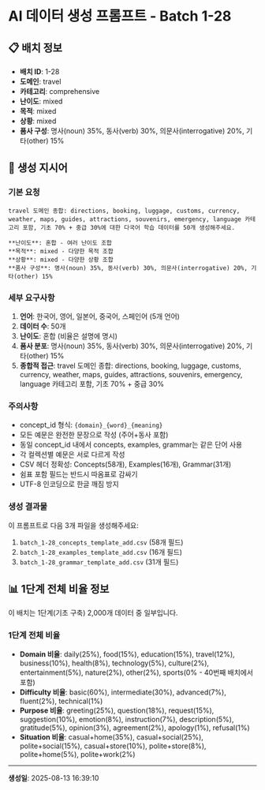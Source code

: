 # AI 데이터 생성 프롬프트 - Batch 1-28

## 📋 배치 정보

- **배치 ID**: 1-28
- **도메인**: travel
- **카테고리**: comprehensive
- **난이도**: mixed
- **목적**: mixed
- **상황**: mixed
- **품사 구성**: 명사(noun) 35%, 동사(verb) 30%, 의문사(interrogative) 20%, 기타(other) 15%

## 🎯 생성 지시어

### 기본 요청
```
travel 도메인 종합: directions, booking, luggage, customs, currency, weather, maps, guides, attractions, souvenirs, emergency, language 카테고리 포함, 기초 70% + 중급 30%에 대한 다국어 학습 데이터를 50개 생성해주세요.

**난이도**: 혼합 - 여러 난이도 조합
**목적**: mixed - 다양한 목적 조합
**상황**: mixed - 다양한 상황 조합
**품사 구성**: 명사(noun) 35%, 동사(verb) 30%, 의문사(interrogative) 20%, 기타(other) 15%
```

### 세부 요구사항

1. **언어**: 한국어, 영어, 일본어, 중국어, 스페인어 (5개 언어)
2. **데이터 수**: 50개
3. **난이도**: 혼합 (비율은 설명에 명시)
4. **품사 분포**: 명사(noun) 35%, 동사(verb) 30%, 의문사(interrogative) 20%, 기타(other) 15%
5. **종합적 접근**: travel 도메인 종합: directions, booking, luggage, customs, currency, weather, maps, guides, attractions, souvenirs, emergency, language 카테고리 포함, 기초 70% + 중급 30%

### 주의사항

- concept_id 형식: `{domain}_{word}_{meaning}`
- 모든 예문은 완전한 문장으로 작성 (주어+동사 포함)
- 동일 concept_id 내에서 concepts, examples, grammar는 같은 단어 사용
- 각 컬렉션별 예문은 서로 다르게 작성
- CSV 헤더 정확성: Concepts(58개), Examples(16개), Grammar(31개)
- 쉼표 포함 필드는 반드시 따옴표로 감싸기
- UTF-8 인코딩으로 한글 깨짐 방지

### 생성 결과물

이 프롬프트로 다음 3개 파일을 생성해주세요:
1. `batch_1-28_concepts_template_add.csv` (58개 필드)
2. `batch_1-28_examples_template_add.csv` (16개 필드)  
3. `batch_1-28_grammar_template_add.csv` (31개 필드)


## 📊 1단계 전체 비율 정보

이 배치는 1단계(기초 구축) 2,000개 데이터 중 일부입니다.

### 1단계 전체 비율
- **Domain 비율**: daily(25%), food(15%), education(15%), travel(12%), business(10%), health(8%), technology(5%), culture(2%), entertainment(5%), nature(2%), other(2%), sports(0% - 40번째 배치에서 포함)
- **Difficulty 비율**: basic(60%), intermediate(30%), advanced(7%), fluent(2%), technical(1%)
- **Purpose 비율**: greeting(25%), question(18%), request(15%), suggestion(10%), emotion(8%), instruction(7%), description(5%), gratitude(5%), opinion(3%), agreement(2%), apology(1%), refusal(1%)
- **Situation 비율**: casual+home(35%), casual+social(25%), polite+social(15%), casual+store(10%), polite+store(8%), polite+home(5%), polite+work(2%)

---

**생성일**: 2025-08-13 16:39:10
